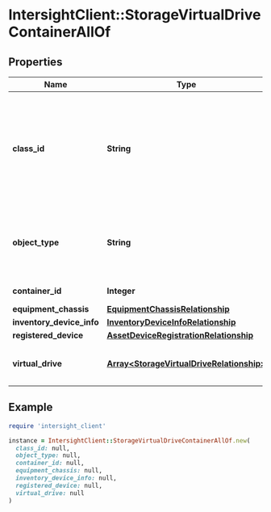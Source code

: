 # IntersightClient::StorageVirtualDriveContainerAllOf

## Properties

| Name | Type | Description | Notes |
| ---- | ---- | ----------- | ----- |
| **class_id** | **String** | The fully-qualified name of the instantiated, concrete type. This property is used as a discriminator to identify the type of the payload when marshaling and unmarshaling data. | [default to &#39;storage.VirtualDriveContainer&#39;] |
| **object_type** | **String** | The fully-qualified name of the instantiated, concrete type. The value should be the same as the &#39;ClassId&#39; property. | [default to &#39;storage.VirtualDriveContainer&#39;] |
| **container_id** | **Integer** | The identifier for this container. | [optional][readonly] |
| **equipment_chassis** | [**EquipmentChassisRelationship**](EquipmentChassisRelationship.md) |  | [optional] |
| **inventory_device_info** | [**InventoryDeviceInfoRelationship**](InventoryDeviceInfoRelationship.md) |  | [optional] |
| **registered_device** | [**AssetDeviceRegistrationRelationship**](AssetDeviceRegistrationRelationship.md) |  | [optional] |
| **virtual_drive** | [**Array&lt;StorageVirtualDriveRelationship&gt;**](StorageVirtualDriveRelationship.md) | An array of relationships to storageVirtualDrive resources. | [optional] |

## Example

```ruby
require 'intersight_client'

instance = IntersightClient::StorageVirtualDriveContainerAllOf.new(
  class_id: null,
  object_type: null,
  container_id: null,
  equipment_chassis: null,
  inventory_device_info: null,
  registered_device: null,
  virtual_drive: null
)
```

